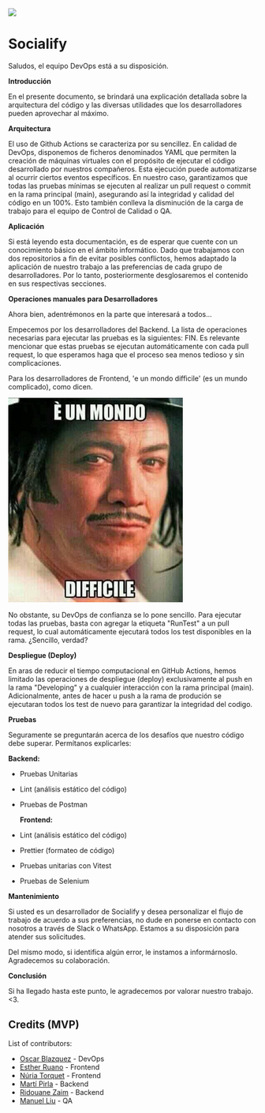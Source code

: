 <img src="https://github.com/UB-ES-2023-F3/SocialifyFrontend/assets/44063174/509e9256-8887-4a14-831e-0a6d726ae7b1" width="400" align="center" />

# Socialify

Saludos, el equipo DevOps está a su disposición. 

**Introducción**

En el presente documento, se brindará una explicación detallada sobre la arquitectura del código y las diversas utilidades que los desarrolladores pueden aprovechar al máximo.

**Arquitectura**

El uso de Github Actions se caracteriza por su sencillez. En calidad de DevOps, disponemos de ficheros denominados YAML que permiten la creación de máquinas virtuales con el propósito de ejecutar el código desarrollado por nuestros compañeros. Esta ejecución puede automatizarse al ocurrir ciertos eventos específicos. En nuestro caso, garantizamos que todas las pruebas mínimas se ejecuten al realizar un pull request o commit en la rama principal (main), asegurando así la integridad y calidad del código en un 100%. Esto también conlleva la disminución de la carga de trabajo para el equipo de Control de Calidad o QA.

**Aplicación**

Si está leyendo esta documentación, es de esperar que cuente con un conocimiento básico en el ámbito informático. Dado que trabajamos con dos repositorios a fin de evitar posibles conflictos, hemos adaptado la aplicación de nuestro trabajo a las preferencias de cada grupo de desarrolladores. Por lo tanto, posteriormente desglosaremos el contenido en sus respectivas secciones.

**Operaciones manuales para Desarrolladores**

Ahora bien, adentrémonos en la parte que interesará a todos...

Empecemos por los desarrolladores del Backend. La lista de operaciones necesarias para ejecutar las pruebas es la siguientes: FIN. Es relevante mencionar que estas pruebas se ejecutan automáticamente con cada pull request, lo que esperamos haga que el proceso sea menos tedioso y sin complicaciones.

Para los desarrolladores de Frontend, 'e un mondo difficile' (es un mundo complicado), como dicen. 

<img src="../difficile.png"/>

No obstante, su DevOps de confianza se lo pone sencillo. Para ejecutar todas las pruebas, basta con agregar la etiqueta "RunTest" a un pull request, lo cual automáticamente ejecutará todos los test disponibles en la rama. ¿Sencillo, verdad? 

**Despliegue (Deploy)**

En aras de reducir el tiempo computacional en GitHub Actions, hemos limitado las operaciones de despliegue (deploy) exclusivamente al push en la rama "Developing" y a cualquier interacción con la rama principal (main). Adicionalmente, antes de hacer u push a la rama de produción se ejecutaran todos los test de nuevo para garantizar la integridad del codigo.

**Pruebas**

Seguramente se preguntarán acerca de los desafíos que nuestro código debe superar. Permítanos explicarles:

   **Backend:**



* Pruebas Unitarias
* Lint (análisis estático del código)
* Pruebas de Postman
  

   **Frontend:**

* Lint (análisis estático del código)
* Prettier (formateo de código)
* Pruebas unitarias con Vitest
* Pruebas de Selenium

**Mantenimiento**

Si usted es un desarrollador de Socialify y desea personalizar el flujo de trabajo de acuerdo a sus preferencias, no dude en ponerse en contacto con nosotros a través de Slack o WhatsApp. Estamos a su disposición para atender sus solicitudes.

Del mismo modo, si identifica algún error, le instamos a informárnoslo. Agradecemos su colaboración.

**Conclusión**

Si ha llegado hasta este punto, le agradecemos por valorar nuestro trabajo.<3.

## Credits (MVP)
List of contributors:
- [Oscar Blazquez]() - DevOps
- [Esther Ruano]() - Frontend
- [Núria Torquet]() - Frontend
- [Martí Pirla]() - Backend
- [Ridouane Zaim]() - Backend
- [Manuel Liu]() - QA


    

